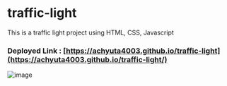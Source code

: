 # traffic-light
This is a traffic light project using HTML, CSS, Javascript
### Deployed Link : [https://achyuta4003.github.io/traffic-light](https://achyuta4003.github.io/traffic-light/)


![image](https://user-images.githubusercontent.com/99419751/205155021-c883ca2e-8da0-4e0d-9be0-745434e9337c.png)

